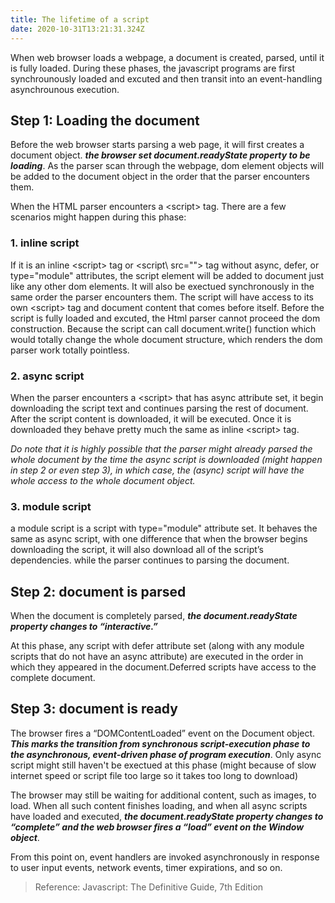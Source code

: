 ```yaml
---
title: The lifetime of a script
date: 2020-10-31T13:21:31.324Z
---
```


When web browser loads a webpage, a document is created, parsed, until it is fully loaded. During these phases, the javascript programs are first synchrounously loaded and excuted and then transit into an event-handling asynchrounous execution. 


## Step 1: Loading the document
Before the web browser starts parsing a web page, it will first creates a document object. ***the browser set document.readyState property to be loading***. As the parser scan through the webpage, dom element objects will be added to the document object in the order that the parser encounters them. 

When the HTML parser encounters a \<script\> tag. There are a few scenarios might happen during this phase:


### 1. inline script
If it is an inline \<script\> tag or \<script\ src=""> tag without async, defer, or type="module" attributes, the script element will be added to document just like any other dom elements. It will also be exectued synchronously in the same order the parser encounters them. The script will have access to its own \<script\> tag and document content that comes before itself. Before the script is fully loaded and excuted, the Html parser cannot proceed the dom construction. Because the script can call document.write() function which would totally change the whole document structure, which renders the dom parser work totally pointless.

### 2. async script
When the parser encounters a \<script\> that has async attribute set, it begin downloading the script text and continues parsing the rest of document. After the script content is downloaded, it will be executed. Once it is downloaded they behave pretty much the same as inline \<script\> tag.

*Do note that it is highly possible that the parser might already parsed the whole document by the time the async script is downloaded (might happen in step 2 or even step 3), in which case, the (async) script will have the whole access to the whole document object.*

### 3. module script

a module script is a script with type="module" attribute set. It behaves the same as async script, with one difference that when the browser begins downloading the script, it will also download all of the script’s dependencies. while the parser continues to parsing the document.


## Step 2: document is parsed

When the document is completely parsed, ***the document.readyState property
changes to “interactive.”***

At this phase, any script with defer attribute set (along with any module scripts that do not have an async attribute) are executed in the order in which they appeared in the document.Deferred scripts have access to the complete document.


## Step 3: document is ready

The browser fires a “DOMContentLoaded” event on the Document object. ***This
marks the transition from synchronous script-execution phase to the
asynchronous, event-driven phase of program execution***. Only async script might still haven't be exectued at this phase (might because of slow internet speed or script file too large so it takes too long to download)

The browser may still be waiting for additional content, such as images, to load. When all such content finishes loading, and when all async scripts have loaded and executed, ***the document.readyState property changes to “complete” and the web browser fires
a “load” event on the Window object***.

From this point on, event handlers are invoked asynchronously in response to
user input events, network events, timer expirations, and so on.


> Reference: Javascript: The Definitive Guide, 7th Edition